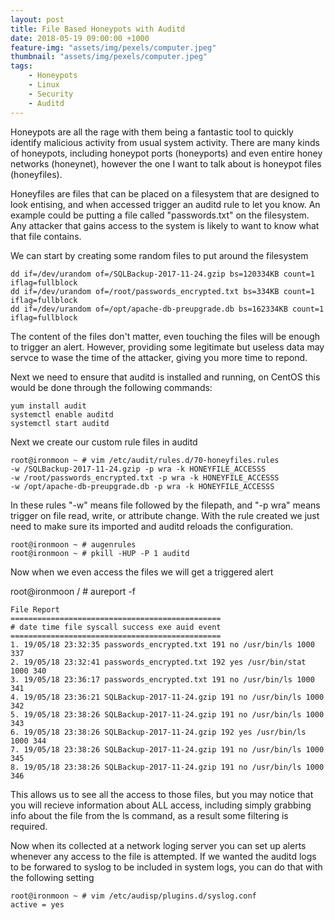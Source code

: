 ```yaml
---
layout: post
title: File Based Honeypots with Auditd
date: 2018-05-19 09:00:00 +1000
feature-img: "assets/img/pexels/computer.jpeg"
thumbnail: "assets/img/pexels/computer.jpeg"
tags:
    - Honeypots
    - Linux
    - Security
    - Auditd
---
```

Honeypots are all the rage with them being a fantastic tool to quickly identify malicious activity from usual system activity. There are many kinds of honeypots, including honeypot ports (honeyports) and even entire honey networks (honeynet), however the one I want to talk about is honeypot files (honeyfiles).

Honeyfiles are files that can be placed on a filesystem that are designed to look entising, and when accessed trigger an auditd rule to let you know. An example could be putting a file called "passwords.txt" on the filesystem. Any attacker that gains access to the system is likely to want to know what that file contains.

We can start by creating some random files to put around the filesystem

    dd if=/dev/urandom of=/SQLBackup-2017-11-24.gzip bs=120334KB count=1 iflag=fullblock
    dd if=/dev/urandom of=/root/passwords_encrypted.txt bs=334KB count=1 iflag=fullblock
    dd if=/dev/urandom of=/opt/apache-db-preupgrade.db bs=162334KB count=1 iflag=fullblock

The content of the files don't matter, even touching the files will be enough to trigger an alert. However, providing some legitimate but useless data may servce to wase the time of the attacker, giving you more time to repond.

Next we need to ensure that auditd is installed and running, on CentOS this would be done through the following commands:

    yum install audit
    systemctl enable auditd
    systemctl start auditd

Next we create our custom rule files in auditd

    root@ironmoon ~ # vim /etc/audit/rules.d/70-honeyfiles.rules
    -w /SQLBackup-2017-11-24.gzip -p wra -k HONEYFILE_ACCESSS
    -w /root/passwords_encrypted.txt -p wra -k HONEYFILE_ACCESSS
    -w /opt/apache-db-preupgrade.db -p wra -k HONEYFILE_ACCESSS

In these rules "-w" means file followed by the filepath, and "-p wra" means trigger on file read, write, or attribute change. With the rule created we just need to make sure its imported and auditd reloads the configuration.

    root@ironmoon ~ # augenrules
    root@ironmoon ~ # pkill -HUP -P 1 auditd
    
Now when we even access the files we will get a triggered alert

root@ironmoon / # aureport -f

    File Report
    ===============================================
    # date time file syscall success exe auid event
    ===============================================
    1. 19/05/18 23:32:35 passwords_encrypted.txt 191 no /usr/bin/ls 1000 337
    2. 19/05/18 23:32:41 passwords_encrypted.txt 192 yes /usr/bin/stat 1000 340
    3. 19/05/18 23:36:17 passwords_encrypted.txt 191 no /usr/bin/ls 1000 341
    4. 19/05/18 23:36:21 SQLBackup-2017-11-24.gzip 191 no /usr/bin/ls 1000 342
    5. 19/05/18 23:38:26 SQLBackup-2017-11-24.gzip 191 no /usr/bin/ls 1000 343
    6. 19/05/18 23:38:26 SQLBackup-2017-11-24.gzip 192 yes /usr/bin/ls 1000 344
    7. 19/05/18 23:38:26 SQLBackup-2017-11-24.gzip 191 no /usr/bin/ls 1000 345
    8. 19/05/18 23:38:26 SQLBackup-2017-11-24.gzip 191 no /usr/bin/ls 1000 346

This allows us to see all the access to those files, but you may notice that you will recieve information about ALL access, including simply grabbing info about the file from the ls command, as a result some filtering is required.

Now when its collected at a network loging server you can set up alerts whenever any access to the file is attempted. If we wanted the auditd logs to be forwared to syslog to be included in system logs, you can do that with the following setting

    root@ironmoon ~ # vim /etc/audisp/plugins.d/syslog.conf
    active = yes


